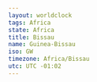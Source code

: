 ```yaml
---
layout: worldclock
tags: Africa
state: Africa
title: Bissau
name: Guinea-Bissau
iso: GW
timezone: Africa/Bissau
utc: UTC -01:02
---
```


